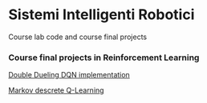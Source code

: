 # Sistemi Intelligenti Robotici
Course lab code and course final projects

### Course final projects in Reinforcement Learning
[Double Dueling DQN implementation](project/rl/DQN/readme.md)

[Markov descrete Q-Learning](project/rl/MDP-QL/readme.md)
